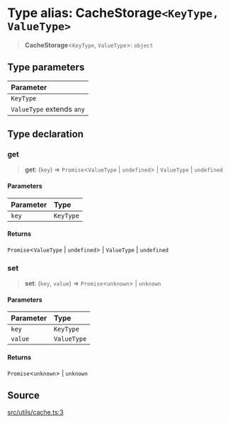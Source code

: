 # Type alias: CacheStorage`<KeyType, ValueType>`

> **CacheStorage**\<`KeyType`, `ValueType`\>: `object`

## Type parameters

| Parameter |
| :------ |
| `KeyType` |
| `ValueType` extends `any` |

## Type declaration

### get

> **get**: (`key`) => `Promise`\<`ValueType` \| `undefined`\> \| `ValueType` \| `undefined`

#### Parameters

| Parameter | Type |
| :------ | :------ |
| `key` | `KeyType` |

#### Returns

`Promise`\<`ValueType` \| `undefined`\> \| `ValueType` \| `undefined`

### set

> **set**: (`key`, `value`) => `Promise`\<`unknown`\> \| `unknown`

#### Parameters

| Parameter | Type |
| :------ | :------ |
| `key` | `KeyType` |
| `value` | `ValueType` |

#### Returns

`Promise`\<`unknown`\> \| `unknown`

## Source

[src/utils/cache.ts:3](https://github.com/dexaai/llm-tools/blob/f300435/src/utils/cache.ts#L3)
